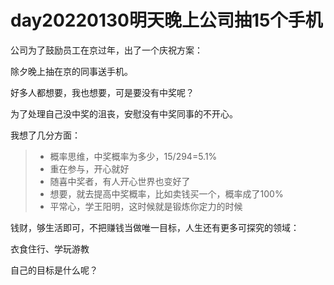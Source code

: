   # day20220130明天晚上公司抽15个手机
  
  公司为了鼓励员工在京过年，出了一个庆祝方案：
  
  除夕晚上抽在京的同事送手机。
  
  好多人都想要，我也想要，可是要没有中奖呢？
  
  为了处理自己没中奖的沮丧，安慰没有中奖同事的不开心。
  
  我想了几分方面：
  
  >- 概率思维，中奖概率为多少，15/294=5.1%
  >- 重在参与，开心就好
  >- 随喜中奖者，有人开心世界也变好了
  >- 想要，就去提高中奖概率，比如卖钱买一个，概率成了100%
  >- 平常心，学王阳明，这时候就是锻炼你定力的时候

钱财，够生活即可，不把赚钱当做唯一目标，人生还有更多可探究的领域：

衣食住行、学玩游教

自己的目标是什么呢？
